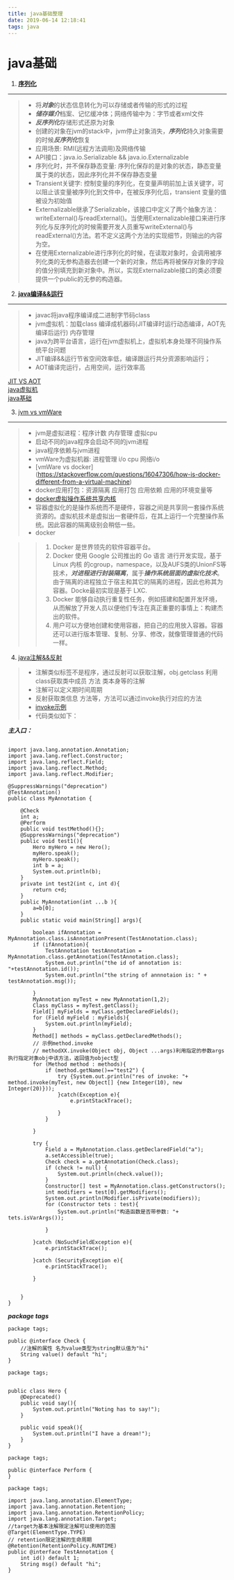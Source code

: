 ```yaml
---
title: java基础整理
date: 2019-06-14 12:18:41
tags: java
---
```


java基础
===
1. [**序列化**](https://blog.csdn.net/yaomingyang/article/details/79321939)
---
>- 将***对象***的状态信息转化为可以存储或者传输的形式的过程
>- ***储存媒介***档案、记忆缓冲体；网络传输中为：字节或者xml文件
>- ***反序列化***存储形式还原为对象
>- 创建的对象在jvm的stack中，jvm停止对象消失，***序列化***持久对象需要的时候***反序列化***恢复
>- 应用场景: RMI(远程方法调用)及网络传输
>- API接口：java.io.Serializable && java.io.Externalizable
>- 序列化时，并不保存静态变量: 序列化保存的是对象的状态，静态变量属于类的状态，因此序列化并不保存静态变量
>- Transient关键字: 控制变量的序列化，在变量声明前加上该关键字，可以阻止该变量被序列化到文件中，在被反序列化后，transient 变量的值被设为初始值
>- Externalizable继承了Serializable，该接口中定义了两个抽象方法：writeExternal()与readExternal()。当使用Externalizable接口来进行序列化与反序列化的时候需要开发人员重写writeExternal()与readExternal()方法。若不定义这两个方法的实现细节，则输出的内容为空。
>- 在使用Externalizable进行序列化的时候，在读取对象时，会调用被序列化类的无参构造器去创建一个新的对象，然后再将被保存对象的字段的值分别填充到新对象中。所以，实现Externalizable接口的类必须要提供一个public的无参的构造器。

2. [**java编译&&运行**](https://blog.csdn.net/u012721013/article/details/53199854)
---
>- javac将java程序编译成二进制字节码class
>- jvm虚拟机：加载class 编译成机器码(JIT编译时运行动态编译，AOT先编译后运行) 内存管理
>- java为跨平台语言，运行在jvm虚拟机上，虚拟机本身处理不同操作系统平台问题
>- JIT编译&&运行节省空间效率低，编译跟运行共分资源影响运行；
>- AOT编译完运行，占用空间，运行效率高

[JIT VS AOT](https://blog.csdn.net/h1130189083/article/details/78302502)  
[java虚拟机](https://blog.csdn.net/zhangjg_blog/article/details/20380971)  
[java基础](https://www.javatpoint.com/nested-interface)

3. [jvm vs vmWare](https://stackoverflow.com/questions/861422/is-the-java-virtual-machine-really-a-virtual-machine-in-the-same-sense-as-my-vmw)
---
>- jvm是虚拟进程：程序计数 内存管理 虚拟cpu
>- 启动不同的java程序会启动不同的jvm进程
>- java程序依赖与jvm进程
>- vmWare为虚拟机器: 进程管理 i/o cpu 网络i/o
>- [vmWare vs docker] (https://stackoverflow.com/questions/16047306/how-is-docker-different-from-a-virtual-machine)
>- docker应用打包：资源隔离 应用打包 应用依赖 应用的环境变量等
>- [docker虚拟操作系统共享内核](https://juejin.im/post/5b260ec26fb9a00e8e4b031a)
>- 容器虚拟化的是操作系统而不是硬件，容器之间是共享同一套操作系统资源的。虚拟机技术是虚拟出一套硬件后，在其上运行一个完整操作系统。因此容器的隔离级别会稍低一些。
>- docker  

>> 1. Docker 是世界领先的软件容器平台。
>> 2. Docker 使用 Google 公司推出的 Go 语言  进行开发实现，基于 Linux 内核 的cgroup，namespace，以及AUFS类的UnionFS等技术，***对进程进行封装隔离***，属于***操作系统层面的虚拟化技术***。 由于隔离的进程独立于宿主和其它的隔离的进程，因此也称其为容器。Docke最初实现是基于 LXC.
>> 3. Docker 能够自动执行重复性任务，例如搭建和配置开发环境，从而解放了开发人员以便他们专注在真正重要的事情上：构建杰出的软件。
>> 4. 用户可以方便地创建和使用容器，把自己的应用放入容器。容器还可以进行版本管理、复制、分享、修改，就像管理普通的代码一样。

4. [java注解&&反射](https://blog.csdn.net/briblue/article/details/73824058)

>- 注解类似标签不是程序，通过反射可以获取注解，obj.getclass 利用class获取类中成员 方法 类本身等的注解
>- 注解可以定义期时间周期
>- 反射获取类信息 方法等，方法可以通过invoke执行对应的方法
>- [invoke示例](https://blog.csdn.net/cuiran/article/details/5302074)
>- 代码类似如下：

***主入口：***

```import tags.*;

import java.lang.annotation.Annotation;
import java.lang.reflect.Constructor;
import java.lang.reflect.Field;
import java.lang.reflect.Method;
import java.lang.reflect.Modifier;

@SuppressWarnings("deprecation")
@TestAnnotation()
public class MyAnnotation {

    @Check
    int a;
    @Perform
    public void testMethod(){};
    @SuppressWarnings("deprecation")
    public void test1(){
        Hero myHero = new Hero();
        myHero.speak();
        myHero.speak();
        int b = a;
        System.out.println(b);
    }
    private int test2(int c, int d){
        return c+d;
    }
    public MyAnnotation(int ...b ){
        a=b[0];
    }
    public static void main(String[] args){

        boolean ifAnnotation = MyAnnotation.class.isAnnotationPresent(TestAnnotation.class);
        if (ifAnnotation){
            TestAnnotation testAnnotation = MyAnnotation.class.getAnnotation(TestAnnotation.class);
            System.out.println("the id of annotation is: "+testAnnotation.id());
            System.out.println("the string of annnotaion is: " + testAnnotation.msg());

        }
        MyAnnotation myTest = new MyAnnotation(1,2);
        Class myClass = myTest.getClass();
        Field[] myFields = myClass.getDeclaredFields();
        for (Field myField : myFields){
            System.out.println(myField);
        }
        Method[] methods = myClass.getDeclaredMethods();
        // 示例method.invoke
        // methodXX.invoke(Object obj, Object ...args)利用指定的参数args执行指定对象obj中该方法，返回值为object型
        for (Method method : methods){
            if (method.getName()=="test2") {
                try {System.out.println("res of invoke: "+ method.invoke(myTest, new Object[] {new Integer(10), new Integer(20)}));
                }catch(Exception e){
                    e.printStackTrace();

                }
            }

        }

        try {
            Field a = MyAnnotation.class.getDeclaredField("a");
            a.setAccessible(true);
            Check check = a.getAnnotation(Check.class);
            if (check != null) {
                System.out.println(check.value());
            }
            Constructor[] test = MyAnnotation.class.getConstructors();
            int modifiers = test[0].getModifiers();
            System.out.println(Modifier.isPrivate(modifiers));
            for (Constructor tets : test){
                System.out.println("构造函数是否带参数: "+ tets.isVarArgs());

            }

        }catch (NoSuchFieldException e){
            e.printStackTrace();

        }catch (SecurityException e){
            e.printStackTrace();

        }


    }
}
```

***package tags***

```
package tags;

public @interface Check {
	//注解的属性 名为value类型为string默认值为"hi"
    String value() default "hi";
}

package tags;


public class Hero {
    @Deprecated()
    public void say(){
        System.out.println("Noting has to say!");
    }

    public void speak(){
        System.out.println("I have a dream!");
    }
}

package tags;

public @interface Perform {
}

package tags;

import java.lang.annotation.ElementType;
import java.lang.annotation.Retention;
import java.lang.annotation.RetentionPolicy;
import java.lang.annotation.Target;
//target为基本注解限定注解可以使用的范围
@Target(ElementType.TYPE)
// retention限定注解的生命周期
@Retention(RetentionPolicy.RUNTIME)
public @interface TestAnnotation {
    int id() default 1;
    String msg() default "hi";
}
```
